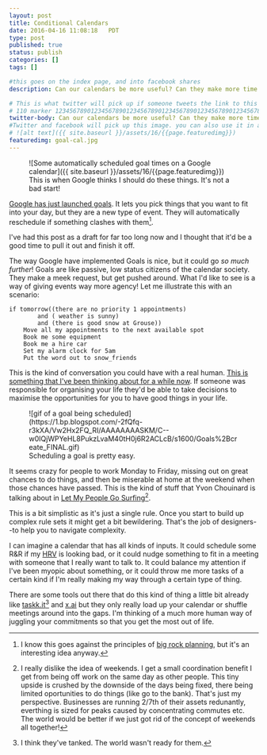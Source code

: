 ```yaml
---
layout: post
title: Conditional Calendars
date: 2016-04-16 11:08:18   PDT
type: post
published: true
status: publish
categories: []
tags: []

#this goes on the index page, and into facebook shares
description: Can our calendars be more useful? Can they make more time for the things we want to do? Can they work like a human assistant?

# This is what twitter will pick up if someone tweets the link to this page 
# 110 marker 1234567890123456789012345678901234567890123456789012345678901234567890123456789012345678901234567890123456789
twitter-body: Can our calendars be more useful? Can they make more time for the things we want to do?
#Twitter and facebook will pick up this image. you can also use it in a post with:
# ![alt text]({{ site.baseurl }}/assets/16/{{page.featuredimg}}) 
featuredimg: goal-cal.jpg
---
```


<figure class="half-width right">
![Some automatically scheduled goal times on a Google calendar]({{ site.baseurl }}/assets/16/{{page.featuredimg}}) 
<figcaption>
This is when Google thinks I should do these things. It's not a bad start!
</figcaption>
</figure>

[Google has just launched goals](https://googleblog.blogspot.ca/2016/04/find-time-goals-google-calendar.html). It lets you pick things that you want to fit into your day, but they are a new type of event. They will automatically reschedule if something clashes with them[^1].

I've had this post as a draft for far too long now and I thought that it'd be a good time to pull it out and finish it off.

The way Google have implemented Goals is nice, but it could go _so much further_! Goals are like passive, low status citizens of the calendar society. They make a meek request, but get pushed around. What I'd like to see is a way of giving events way more agency! Let me illustrate this with an scenario:

~~~
if tomorrow((there are no priority 1 appointments)
        and ( weather is sunny)
        and (there is good snow at Grouse))
    Move all my appointments to the next available spot
    Book me some equipment
    Book me a hire car
    Set my alarm clock for 5am
    Put the word out to snow_friends
~~~

This is the kind of conversation you could have with a real human. [This is something that I've been thinking about for a while now](http://notionparallax.co.uk/2016/lets-get-coffee-and-a-doughnut-on-the-way). If someone was responsible for organising your life they'd be able to take decisions to maximise the opportunities for you to have good things in your life.

<figure class="half-width right">
![gif of a goal being scheduled](https://1.bp.blogspot.com/-2fQfq-r3kXA/Vw2Hx2FQ_RI/AAAAAAAASKM/C--w0IQjWPYeHL8PukzLvaM40tH0j6R2ACLcB/s1600/Goals%2Bcreate_FINAL.gif)
<figcaption>
Scheduling a goal is pretty easy.
</figcaption>
</figure>

It seems crazy for people to work Monday to Friday, missing out on great chances to do things, and then be miserable at home at the weekend when those chances have passed. This is the kind of stuff that Yvon Chouinard is talking about in [Let My People Go Surfing](http://www.patagonia.com/ca/product/let-my-people-go-surfing-paperback-book?p=BK501-0)[^2].

This is a bit simplistic as it's just a single rule. Once you start to build up complex rule sets it might get a bit bewildering. That's the job of designers--to help you to navigate complexity.

I can imagine a calendar that has all kinds of inputs. It could schedule some R&R if my [HRV](https://en.wikipedia.org/wiki/Heart_rate_variability) is looking bad, or it could nudge something to fit in a meeting with someone that I really want to talk to. It could balance my attention if I've been myopic about something, or it could throw me more tasks of a certain kind if I'm really making my way through a certain type of thing.

There are some tools out there that do this kind of thing a little bit already like [taskk.it](http://lifehacker.com/5923594/taskk-is-a-to-do-app-that-manages-your-time-for-you-and-weve-got-invites)[^3] and [x.ai](https://x.ai/) but they only really load up your calendar or shuffle meetings around into the gaps. I'm thinking of a much more human way of juggling your commitments so that you get the most out of life.

[^1]: I know this goes against the principles of [big rock planning](http://zenhabits.net/big-rocks-first-double-your-productivity-this-week/), but it's an interesting idea anyway. 

[^2]: I really dislike the idea of weekends. I get a small coordination benefit I get from being off work on the same day as other people. This tiny upside is crushed by the downside of the days being fixed, there being limited oportunities to do things (like go to the bank). That's just my perspective. Businesses are running 2/7th of their assets redunantly, everthing is sized for peaks caused by concentrating commutes etc. The world would be better if we just got rid of the concept of weekends all together! 

[^3]: I think they've tanked. The world wasn't ready for them.